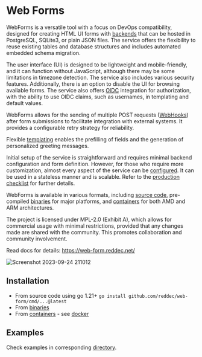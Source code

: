 # Web Forms

WebForms is a versatile tool with a focus on DevOps compatibility, designed for creating HTML UI forms
with [backends](https://web-form.reddec.net/stores) that can be hosted in PostgreSQL, SQLite3, or plain JSON files. The service offers the
flexibility to reuse existing tables and database structures and includes automated embedded schema migration.

The user interface (UI) is designed to be lightweight and mobile-friendly, and it can function without JavaScript,
although there may be some limitations in timezone detection. The service also includes various security features.
Additionally, there is an option to disable the UI for browsing available forms. The service also
offers [OIDC](https://web-form.reddec.net/authorization) integration for authorization, with the ability to use OIDC claims, such as usernames,
in templating and default values.

WebForms allows for the sending of multiple POST requests ([WebHooks](https://web-form.reddec.net/webhooks)) after form submissions to facilitate
integration with external systems. It provides a configurable retry strategy for reliability.

Flexible [templating](https://web-form.reddec.net/template) enables the prefilling of fields and the generation of personalized greeting
messages.

Initial setup of the service is straightforward and requires minimal backend configuration and form definition. However,
for those who require more customization, almost every aspect of the service can be [configured](https://web-form.reddec.net/configuration). It
can be used in a stateless manner and is scalable. Refer to
the [production checklist](https://web-form.reddec.net/configuration#production-checklist) for further details.

WebForms is available in various formats, including [source code](https://github.com/reddec/web-form), pre-compiled
[binaries](https://github.com/reddec/web-form/releases/latest) for major platforms,
and [containers](https://github.com/reddec/web-form/pkgs/container/web-form) for both AMD and ARM
architectures.

The project is licensed under MPL-2.0 (Exhibit A), which allows for commercial usage with minimal restrictions, provided
that any changes made are shared with the community. This promotes collaboration and community involvement.


Read docs for details: https://web-form.reddec.net/

![Screenshot 2023-09-24 211012](https://github.com/reddec/web-form/assets/6597086/7023d2c0-a369-4189-b947-61104aca90bd)

## Installation

- From source code using go 1.21+ `go install github.com/reddec/web-form/cmd/...@latest`
- From [binaries](https://github.com/reddec/web-form/releases/latest)
- From [containers](https://github.com/reddec/web-form/pkgs/container/web-form) - see [docker](https://web-form.reddec.net/docker)


## Examples

Check examples in corresponding [directory](https://github.com/reddec/web-form/tree/master/examples).
